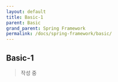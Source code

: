 ```yaml
---
layout: default
title: Basic-1
parent: Basic
grand_parent: Spring Framework
permalink: /docs/spring-framework/basic/
---
```


## Basic-1
> 작성 중